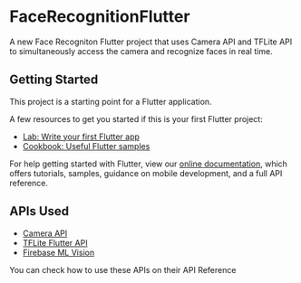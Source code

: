 # FaceRecognitionFlutter

A new Face Recogniton Flutter project that uses Camera API and TFLite API to simultaneously access the camera and recognize faces in real time.

## Getting Started

This project is a starting point for a Flutter application.

A few resources to get you started if this is your first Flutter project:

- [Lab: Write your first Flutter app](https://flutter.dev/docs/get-started/codelab)
- [Cookbook: Useful Flutter samples](https://flutter.dev/docs/cookbook)

For help getting started with Flutter, view our
[online documentation](https://flutter.dev/docs), which offers tutorials,
samples, guidance on mobile development, and a full API reference.

## APIs Used

- [Camera API](https://pub.dev/packages/camera)
- [TFLite Flutter API](https://pub.dev/packages/tflite_flutter)
- [Firebase ML Vision](https://pub.dev/packages/firebase_ml_vision)


You can check how to use these APIs on their API Reference
